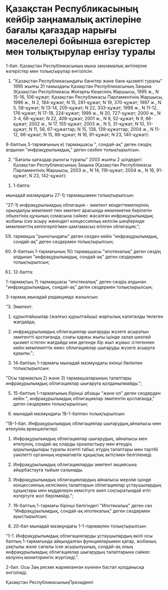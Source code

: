 # Қазақстан Республикасының кейбiр заңнамалық актiлерiне бағалы қағаздар нарығы мәселелерi бойынша өзгерiстер мен толықтырулар енгiзу туралы

1-бап. Қазақстан Республикасының мына заңнамалық актiлерiне өзгерiстер мен толықтырулар енгiзiлсiн:

1. "Қазақстан Республикасындағы банктер және банк қызметi туралы" 1995 жылғы 31 тамыздағы Қазақстан Республикасының Заңына (Қазақстан Республикасы Жоғарғы Кеңесiнiң Жаршысы, 1995 ж., N 15-16, 106-құжат; Қазақстан Республикасы Парламентiнiң Жаршысы, 1996 ж., N 2, 184-құжат; N 15, 281-құжат; N 19, 370-құжат; 1997 ж., N 5, 58-құжат; N 13-14, 205-құжат; N 22, 333-құжат; 1998 ж., N 11-12, 176-құжат; N 17-18, 224-құжат; 1999 ж., N 20, 727-құжат; 2000 ж., N 3-4, 66-құжат; N 22, 408-құжат; 2001 ж., N 8, 52-құжат; N 9, 86-құжат; 2002 ж., N 17, 155-құжат; 2003 ж., N 5, 31-құжат; N 10, 51-құжат; N 11, 56, 67-құжаттар; N 15, 138, 139-құжаттар; 2004 ж., N 11-12, 66-құжат; N 15, 86-құжат; N 16, 91-құжат; N 23, 140-құжат):

8-баптың 3-тармағының e) тармақшасы ", сондай-ақ" деген сөздiң алдынан "инфрақұрылымдық," деген сөзбен толықтырылсын.

2. "Бағалы қағаздар рыногы туралы" 2003 жылғы 2 шiлдедегi Қазақстан Республикасының Заңына (Қазақстан Республикасы Парламентiнiң Жаршысы, 2003 ж., N 14, 119-құжат; 2004 ж., N 16, 91-құжат; N 23, 142-құжат):

1) 1-бапта:

мынадай мазмұндағы 27-1) тармақшамен толықтырылсын:

"27-1) инфрақұрылымдық облигация - эмитент мiндеттемелерiнiң орындалуы мемлекет пен эмитент арасында мемлекетке берiлетiн объектiнiң құнының сомасына сәйкес жасалған инфрақұрылымдық жобаны iске асыру жөнiндегi концессиялық келiсiм шеңберiнде мемлекеттiң кепiлгерлiгiмен қамтамасыз етiлген облигация;";

59) тармақша "рыногындағы" деген сөзден кейiн "инфрақұрылымдық, сондай-ақ" деген сөздермен толықтырылсын;

2) 9-баптың 1-тармағының 10) тармақшасы "ипотекалық" деген сөздiң алдынан "инфрақұрылымдық, сондай-ақ" деген сөздермен толықтырылсын;

3) 12-бапта:

1-тармақтың 7) тармақшасы "ипотекалық" деген сөздiң алдынан "инфрақұрылымдық, сондай-ақ" деген сөздермен толықтырылсын;

3-тармақ мынадай редакцияда жазылсын:

"3. Эмитент:

1) құрылтайшылар (жалғыз құрылтайшы) жарғылық капиталды төлеген жағдайда;

2) инфрақұрылымдық облигациялар шығаруды жүзеге асыратын эмитенттi қоспағанда, соңғы қаржы жылы iшiнде залал шекпей қызмет iстеген жағдайда кем дегенде бiр жыл жұмыс iстегеннен кейiн мемлекеттiк емес облигациялар шығаруды жүзеге асыруға құқылы.";

4) 14-баптың 1-тармағы мынадай мазмұндағы екiншi бөлiкпен толықтырылсын:

"Осы тармақтың 2) және 3) тармақшаларының талаптары инфрақұрылымдық облигациялар шығаруға қолданылмайды.";

5) 15-баптың 1-тармағының бiрiншi абзацы "және ол" деген сөздерден кейiн ", инфрақұрылымдық облигациялар эмитентiн қоспағанда," деген сөздермен толықтырылсын;

6) мынадай мазмұндағы 18-1-баппен толықтырылсын:

"18-1-бап. Инфрақұрылымдық облигациялар шығарудың,айналысы мен өтелуiнiң ерекшелiктерi

1. Инфрақұрылымдық облигациялар шығарудың, айналысы мен өтелуiнiң, сондай-ақ оларды орналастыру мен өтеудiң қорытындылары туралы есептi табыс етудiң талаптары мен тәртiбi уәкiлеттi органның нормативтiк құқықтық актiсiмен белгiленедi.

2. Инфрақұрылымдық облигацияларды эмитент акциясына айырбастауға тыйым салынады.

3. Инфрақұрылымдық облигациялардың айналысы мерзiмi iшiнде концессиялық келiсiмнiң талаптарын облигациялар ұстаушылардың құқықтары мен мүдделерiн кемсiтуге әкеп соқтыратындай етiп өзгертуге жол берiлмейдi.";

7) 19-баптың 1-тармағы бiрiншi бөлiгiндегi "Ипотекалық" деген сөз "Инфрақұрылымдық, сондай-ақ ипотекалық" деген сөздермен ауыстырылсын;

8) 20-бап мынадай мазмұндағы 1-1-тармақпен толықтырылсын:

"1-1. Инфрақұрылымдық облигацияларды ұстаушылардың өкiлi осы баптың 1-тармағында айқындалған функцияларымен қатар, жобаның уақтылы және сапалы iске асырылуының, сондай-ақ оның инфрақұрылымдық облигациялар шығарудың талаптарына сәйкес келуiнiң мониторингiн жүргiзедi.".

2-бап. Осы Заң ресми жарияланған күнінен бастап қолданысқа енгізіледі.

Қазақстан РеспубликасыныңПрезиденті

